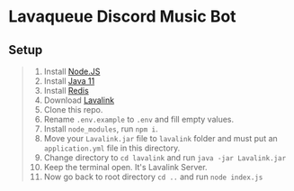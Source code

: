 # Lavaqueue Discord Music Bot

## Setup

>   1. Install [Node.JS](https://nodejs.org/en/)
>   2. Install [Java 11](https://www.oracle.com/technetwork/java/javase/downloads/jdk11-downloads-5066655.html)
>   3. Install [Redis](https://github.com/MicrosoftArchive/redis/releases)
>   4. Download [Lavalink](https://github.com/Frederikam/Lavalink/releases)
>   5. Clone this repo.
>   6. Rename `.env.example` to `.env` and fill empty values.
>   7. Install `node_modules`, run `npm i`.
>   8. Move your `Lavalink.jar` file to `lavalink` folder and must put an `application.yml` file in this directory.
>   9. Change directory to `cd lavalink` and run `java -jar Lavalink.jar`
>   10. Keep the terminal open. It's Lavalink Server.
>   11. Now go back to root directory `cd ..` and run `node index.js`